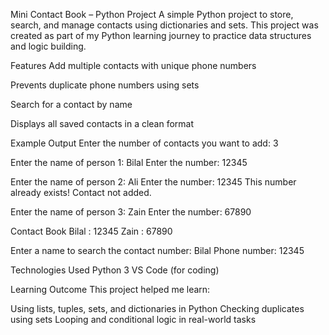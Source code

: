 Mini Contact Book – Python Project
A simple Python project to store, search, and manage contacts using dictionaries and sets.
This project was created as part of my Python learning journey to practice data structures and logic building.

Features
Add multiple contacts with unique phone numbers

Prevents duplicate phone numbers using sets

Search for a contact by name

Displays all saved contacts in a clean format

Example Output
Enter the number of contacts you want to add: 3

Enter the name of person 1: Bilal
Enter the number: 12345

Enter the name of person 2: Ali
Enter the number: 12345
This number already exists! Contact not added.

Enter the name of person 3: Zain
Enter the number: 67890

Contact Book 
Bilal : 12345
Zain : 67890

Enter a name to search the contact number: Bilal
Phone number: 12345

Technologies Used
Python 3
VS Code (for coding)


Learning Outcome
This project helped me learn:

Using lists, tuples, sets, and dictionaries in Python
Checking duplicates using sets
Looping and conditional logic in real-world tasks

